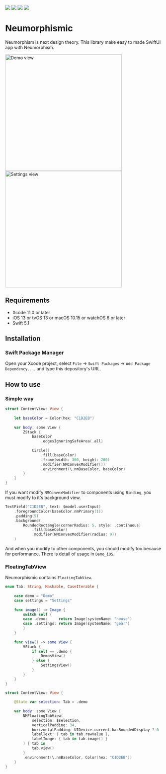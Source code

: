 ![](https://img.shields.io/github/license/mcasashi-aso/Neumorphismic)
![](https://img.shields.io/badge/Swift-5.1-brightgreen)
![](https://img.shields.io/badge/SwiftPM-complete-blue)
![](https://img.shields.io/badge/license-MIT-yellow)



# Neumorphismic

Neumorphism is next design theory. 
This library make easy to made SwiftUI app with Neumorphism.

<img width="375" alt="Demo view" src="https://qiita-image-store.s3.ap-northeast-1.amazonaws.com/0/186526/da601bf5-0387-9c0d-0e2a-de6cc5e1e38f.png">
<img width="375" alt="Settings view" src="https://qiita-image-store.s3.ap-northeast-1.amazonaws.com/0/186526/9b5782fc-9f20-53f5-ac8c-9d4c7049e9b5.png">

## Requirements

- Xcode 11.0 or later
- iOS 13 or tvOS 13 or macOS 10.15 or watchOS 6 or later
- Swift 5.1

## Installation

### Swift Package Manager

Open your Xcode project, select `File` -> `Swift Packages` -> `Add Package Dependency...`. and type this depository's URL.

## How to use

### Simple way

```swift
struct ContentView: View {
    
    let baseColor = Color(hex: "C1D2EB")
    
    var body: some View {
        ZStack {
            baseColor
                .edgesIgnoringSafeArea(.all)
            
            Circle()
                .fill(baseColor)
                .frame(width: 300, height: 200)
                .modifier(NMConvexModifier())
                .environment(\.nmBaseColor, baseColor)
        }
    }
}
```

If you want modify `NMConvexModifier` to components using `Binding`, you must modify to it's background view.

```swift
TextField("C1D2EB", text: $model.userInput)
    .foregroundColor(baseColor.nmPrimary(1))
    .padding(5)
    .background(
        RoundedRectangle(cornerRadius: 5, style: .continuous)
            .fill(baseColor)
            .modifier(NMConvexModifier(radius: 9))
    )
```

And when you modify to other components, you should modify too because for performance. There is detail of usage in `Demo_iOS`.   

### FloatingTabView

Neumorphismic contains `FloatingTabView`.

```swift
enum Tab: String, Hashable, CaseIterable {
    
    case demo = "Demo"
    case settings = "Settings"
    
    func image() -> Image {
        switch self {
        case .demo:     return Image(systemName: "house")
        case .settings: return Image(systemName: "gear")
        }
    }
    
    func view() -> some View {
        VStack {
            if self == .demo {
                DemosView()
            } else {
                SettingsView()
            }
        }
    }
}

struct ContentView: View {
    
    @State var selection: Tab = .demo
    
    var body: some View {
        NMFloatingTabView(
            selection: $selection,
            verticalPadding: 34,
            horizontalPadding: UIDevice.current.hasRoundedDisplay ? 0 : 34,
            labelText: { tab in tab.rawValue },
            labelImage: { tab in tab.image() }
        ) { tab in
            tab.view()
        }
        .environment(\.nmBaseColor, Color(hex: "C1D2EB"))
    }
}

```

